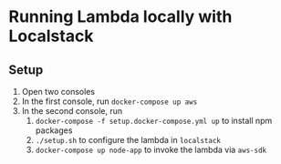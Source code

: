# Running Lambda locally with Localstack

## Setup

1. Open two consoles
1. In the first console, run `docker-compose up aws`
1. In the second console, run
    1. `docker-compose -f setup.docker-compose.yml up` to install npm packages
    1. `./setup.sh` to configure the lambda in `localstack`
    1. `docker-compose up node-app` to invoke the lambda via `aws-sdk`
